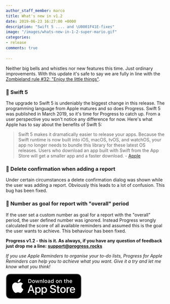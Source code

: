 ```yaml
---
author_staff_member: marco
title: What's new in v1.2
date: 2019-06-23 16:27:00 +0000
description: "Swift 5 .... and \U0001F41E-fixes"
image: "/images/whats-new-in-1-2-super-mario.gif"
categories:
- release
comments: true

---
```

Neither big bells and whistles nor new features this time. Just ordinary improvements. With this update it's safe to say we are fully in line with the [Zombieland rule #32: "Enjoy the little things"](https://www.youtube.com/watch?v=Hp2W0Lylzrs).

### 🌟 Swift 5

The upgrade to Swift 5 is undeniably the biggest change in this release. The programming language from Apple matures and so does Progress. Swift 5 was published in March 2019, so it's time for Progress to catch up. From a user perspective you won't notice any difference for now. Here's what Apple has to say about the benefits of Swift 5:

> Swift 5 makes it dramatically easier to release your apps. Because the Swift runtime is now built into iOS, macOS, tvOS, and watchOS, your app no longer needs to bundle this library for these latest OS releases. Users who download an app built with Swift from the App Store will get a smaller app and a faster download. - [Apple](https://developer.apple.com/swift/)

### 🐞 Delete confirmation when adding a report

Under certain circumstances a delete confirmation dialog was shown while the user was adding a report. Obviously this leads to a lot of confusion. This bug has been fixed.

### 🐞 Number as goal for report with "overall" period

If the user set a custom number as goal for a report with the "overall" period, the user defined number was ignored. Instead Progress wrongly calculated the score of all available reminders and assumed this is the goal the user wants to achieve. This behaviour has been fixed.

**Progress v1.2 - this is it. As always, if you have any question of feedback just drop me a line:** [**support@progress.rocks**](mailto:support@progress.rocks)

_If you use Apple Reminders to organise your to-do lists, Progress for Apple Reminders can help you to achieve what you want. Give it a try and let me know what you think!_

<p>
<a href="https://itunes.apple.com/us/app/progress-for-apple-reminders/id1450818073?mt=8&ign-mpt=uo%3D2" target="_blank" class="appstore">
<img src="/images/App_Store_Badge.svg" alt="Download on the App Store" />
</a>
</p>